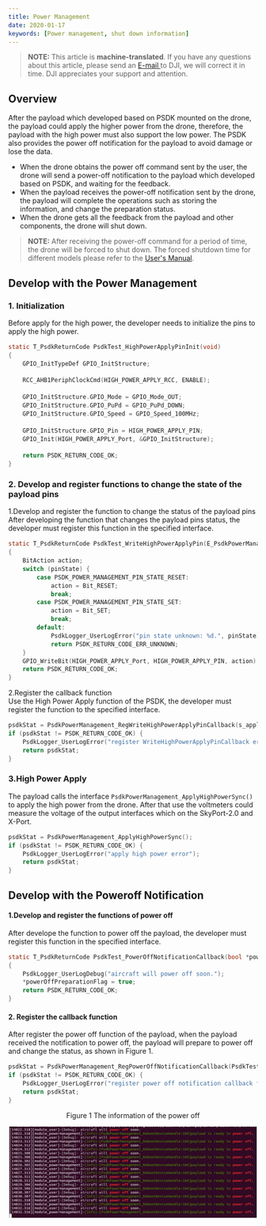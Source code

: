 ```yaml
---
title: Power Management
date: 2020-01-17
keywords: [Power management, shut down information]
---
```

> **NOTE:** This article is **machine-translated**. If you have any questions about this article, please send an <a href="mailto:dev@dji.com">E-mail </a>to DJI, we will correct it in time. DJI appreciates your support and attention.

## Overview
After the payload which developed based on PSDK mounted on the drone, the payload could apply the higher power from the drone, therefore, the payload with the high power must also support the low power. The PSDK also provides the power off notification for the payload to avoid damage or lose the data.

* When the drone obtains the power off command sent by the user, the drone will send a power-off notification to the payload which developed based on PSDK, and waiting for the feedback.
* When the payload receives the power-off notification sent by the drone, the payload will complete the operations such as storing the information, and change the preparation status.
* When the drone gets all the feedback from the payload and other components, the drone will shut down.

>**NOTE:** After receiving the power-off command for a period of time, the drone will be forced to shut down. The forced shutdown time for different models please refer to the <a href="https://www.dji.com/cn/products/enterprise?site=brandsite&from=nav#drones">User's Manual</a>.

## Develop with the Power Management
### 1. Initialization  
Before apply for the high power, the developer needs to initialize the pins to apply the high power.

```c
static T_PsdkReturnCode PsdkTest_HighPowerApplyPinInit(void)
{
    GPIO_InitTypeDef GPIO_InitStructure;

    RCC_AHB1PeriphClockCmd(HIGH_POWER_APPLY_RCC, ENABLE);

    GPIO_InitStructure.GPIO_Mode = GPIO_Mode_OUT;
    GPIO_InitStructure.GPIO_PuPd = GPIO_PuPd_DOWN;
    GPIO_InitStructure.GPIO_Speed = GPIO_Speed_100MHz;

    GPIO_InitStructure.GPIO_Pin = HIGH_POWER_APPLY_PIN;
    GPIO_Init(HIGH_POWER_APPLY_Port, &GPIO_InitStructure);

    return PSDK_RETURN_CODE_OK;
}
```

### 2. Develop and register functions to change the state of the payload pins
1.Develop and register the function to change the status of the payload pins     
After developing the function that changes the payload pins status, the developer must register this function in the specified interface.    

```c
static T_PsdkReturnCode PsdkTest_WriteHighPowerApplyPin(E_PsdkPowerManagementPinState pinState)
{
    BitAction action;
    switch (pinState) {
        case PSDK_POWER_MANAGEMENT_PIN_STATE_RESET:
            action = Bit_RESET;
            break;
        case PSDK_POWER_MANAGEMENT_PIN_STATE_SET:
            action = Bit_SET;
            break;
        default:
            PsdkLogger_UserLogError("pin state unknown: %d.", pinState);
            return PSDK_RETURN_CODE_ERR_UNKNOWN;
    }
    GPIO_WriteBit(HIGH_POWER_APPLY_Port, HIGH_POWER_APPLY_PIN, action);
    return PSDK_RETURN_CODE_OK;
}
```

2.Register the callback function      
Use the High Power Apply function of the PSDK, the developer must register the function to the specified interface.

```c
psdkStat = PsdkPowerManagement_RegWriteHighPowerApplyPinCallback(s_applyHighPowerHandler.pinWrite);
if (psdkStat != PSDK_RETURN_CODE_OK) {
    PsdkLogger_UserLogError("register WriteHighPowerApplyPinCallback error.");
    return psdkStat;
}
```

### 3.High Power Apply
The payload calls the interface `PsdkPowerManagement_ApplyHighPowerSync()` to apply the high power from the drone. After that use the voltmeters could measure the voltage of the output interfaces which on the SkyPort-2.0 and X-Port.

```c
psdkStat = PsdkPowerManagement_ApplyHighPowerSync();
if (psdkStat != PSDK_RETURN_CODE_OK) {
    PsdkLogger_UserLogError("apply high power error");
    return psdkStat;
}
```

## Develop with the Poweroff Notification

#### 1.Develop and register the functions of power off  
After develope the function to power off the payload, the developer must register this function in the specified interface.    

```c
static T_PsdkReturnCode PsdkTest_PowerOffNotificationCallback(bool *powerOffPreparationFlag)
{
    PsdkLogger_UserLogDebug("aircraft will power off soon.");
    *powerOffPreparationFlag = true;
    return PSDK_RETURN_CODE_OK;
}
```

#### 2. Register the callback function        
After register the power off function of the payload, when the payload received the notification to power off, the payload will prepare to power off and change the status, as shown in Figure 1.

```c
psdkStat = PsdkPowerManagement_RegPowerOffNotificationCallback(PsdkTest_PowerOffNotificationCallback);
if (psdkStat != PSDK_RETURN_CODE_OK) {
    PsdkLogger_UserLogError("register power off notification callback function error");
    return psdkStat;
}
```

<div>
<div style="text-align: center"><p>Figure 1 The information of the power off</p>
</div>
<div style="text-align: center"><p><span>
      <img src="../images/power_off_notification.png" width="500" alt/></span></p>
</div></div>
 